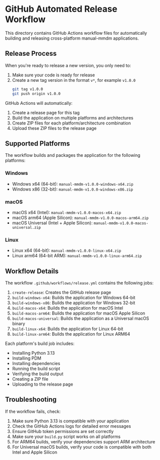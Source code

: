 # GitHub Automated Release Workflow

This directory contains GitHub Actions workflow files for automatically building and releasing cross-platform manual-mmdm applications.

## Release Process

When you're ready to release a new version, you only need to:

1. Make sure your code is ready for release
2. Create a new tag version in the format `v*`, for example `v1.0.0`
   ```bash
   git tag v1.0.0
   git push origin v1.0.0
   ```

GitHub Actions will automatically:
1. Create a release page for this tag
2. Build the application on multiple platforms and architectures
3. Create ZIP files for each platform/architecture combination
4. Upload these ZIP files to the release page

## Supported Platforms

The workflow builds and packages the application for the following platforms:

### Windows
- Windows x64 (64-bit): `manual-mmdm-v1.0.0-windows-x64.zip`
- Windows x86 (32-bit): `manual-mmdm-v1.0.0-windows-x86.zip`

### macOS
- macOS x64 (Intel): `manual-mmdm-v1.0.0-macos-x64.zip`
- macOS arm64 (Apple Silicon): `manual-mmdm-v1.0.0-macos-arm64.zip`
- macOS Universal (Intel + Apple Silicon): `manual-mmdm-v1.0.0-macos-universal.zip`

### Linux
- Linux x64 (64-bit): `manual-mmdm-v1.0.0-linux-x64.zip`
- Linux arm64 (64-bit ARM): `manual-mmdm-v1.0.0-linux-arm64.zip`

## Workflow Details

The workflow `.github/workflows/release.yml` contains the following jobs:

1. `create-release`: Creates the GitHub release page
2. `build-windows-x64`: Builds the application for Windows 64-bit
3. `build-windows-x86`: Builds the application for Windows 32-bit
4. `build-macos-x64`: Builds the application for macOS Intel
5. `build-macos-arm64`: Builds the application for macOS Apple Silicon
6. `build-macos-universal`: Builds the application as a Universal macOS binary
7. `build-linux-x64`: Builds the application for Linux 64-bit
8. `build-linux-arm64`: Builds the application for Linux ARM64

Each platform's build job includes:
- Installing Python 3.13
- Installing PDM
- Installing dependencies
- Running the build script
- Verifying the build output
- Creating a ZIP file
- Uploading to the release page

## Troubleshooting

If the workflow fails, check:
1. Make sure Python 3.13 is compatible with your application
2. Check the GitHub Actions logs for detailed error messages
3. Ensure GitHub token permissions are set correctly
4. Make sure your `build.py` script works on all platforms
5. For ARM64 builds, verify your dependencies support ARM architecture
6. For Universal macOS builds, verify your code is compatible with both Intel and Apple Silicon 